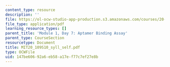 ```yaml
---
content_type: resource
description: ''
file: https://ol-ocw-studio-app-production.s3.amazonaws.com/courses/20-109-laboratory-fundamentals-in-biological-engineering-spring-2010/147be60692a6eb58a17ef77c7ef27e8b_MIT20_109S10_syll_self.pdf
file_type: application/pdf
learning_resource_types: []
parent_title: 'Module 1, Day 7: Aptamer Binding Assay'
parent_type: CourseSection
resourcetype: Document
title: MIT20_109S10_syll_self.pdf
type: OCWFile
uid: 147be606-92a6-eb58-a17e-f77c7ef27e8b
---
```

